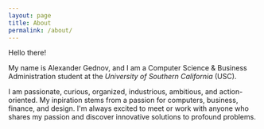 ```yaml
---
layout: page
title: About
permalink: /about/
---
```


<!---
<img src="../assets/images/author.jpg" alt="author" width="100" align="middle" style="border-radius: 50%" />
--->

Hello there!

My name is Alexander Gednov, and I am a Computer Science & Business Administration student at the *University of Southern California* (USC).

I am passionate, curious, organized, industrious, ambitious, and action-oriented.
My inpiration stems from a passion for computers, business, finance, and design.
I'm always excited to meet or work with anyone who shares my passion and discover innovative solutions to profound problems. 